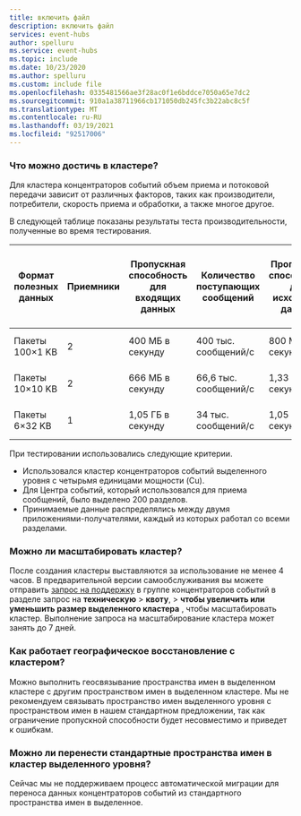 ```yaml
---
title: включить файл
description: включить файл
services: event-hubs
author: spelluru
ms.service: event-hubs
ms.topic: include
ms.date: 10/23/2020
ms.author: spelluru
ms.custom: include file
ms.openlocfilehash: 0335481566ae3f28ac0f1e6bddce7050a65e7dc2
ms.sourcegitcommit: 910a1a38711966cb171050db245fc3b22abc8c5f
ms.translationtype: MT
ms.contentlocale: ru-RU
ms.lasthandoff: 03/19/2021
ms.locfileid: "92517006"
---
```

### <a name="what-can-i-achieve-with-a-cluster"></a>Что можно достичь в кластере?

Для кластера концентраторов событий объем приема и потоковой передачи зависит от различных факторов, таких как производители, потребители, скорость приема и обработки, а также многое другое. 

В следующей таблице показаны результаты теста производительности, полученные во время тестирования.

| Формат полезных данных | Приемники | Пропускная способность для входящих данных| Количество поступающих сообщений | Пропускная способность для исходящих данных | Количество исходящих сообщений | Общее количество единиц пропускной способности | Количество единиц пропускной способности на одну единицу емкости |
| ------------- | --------- | ---------------- | ------------------ | ----------------- | ------------------- | --------- | ---------- |
| Пакеты 100×1 KB | 2 | 400 МБ в секунду | 400 тыс. сообщений/с | 800 МБ в секунду | 800 тыс. сообщений/с | 400 единиц пропускной способности | 100 единиц пропускной способности | 
| Пакеты 10×10 KB | 2 | 666 МБ в секунду | 66,6 тыс. сообщений/с | 1,33 ГБ в секунду | 113 тыс. сообщений/с | 666 единиц пропускной способности | 166 единиц пропускной способности |
| Пакеты 6×32 KB | 1 | 1,05 ГБ в секунду | 34 тыс. сообщений/с | 1,05 ГБ в секунду | 34 тыс. сообщений/с | 1000 единиц пропускной способности | 250 единиц пропускной способности |

При тестировании использовались следующие критерии.

- Использовался кластер концентраторов событий выделенного уровня с четырьмя единицами мощности (Cu). 
- Для Центра событий, который использовался для приема сообщений, было выделено 200 разделов. 
- Принимаемые данные распределялись между двумя приложениями-получателями, каждый из которых работал со всеми разделами.

### <a name="can-i-scale-updown-my-cluster"></a>Можно ли масштабировать кластер?

После создания кластеры выставляются за использование не менее 4 часов. В предварительной версии самообслуживания вы можете отправить [запрос на поддержку](https://ms.portal.azure.com/#create/Microsoft.Support) в группе концентраторов событий в разделе запрос на **техническую**  >  **квоту**,  >  **чтобы увеличить или уменьшить размер выделенного кластера** , чтобы масштабировать кластер. Выполнение запроса на масштабирование кластера может занять до 7 дней. 

### <a name="how-does-geo-dr-work-with-my-cluster"></a>Как работает географическое восстановление с кластером?

Можно выполнить геосвязывание пространства имен в выделенном кластере с другим пространством имен в выделенном кластере. Мы не рекомендуем связывать пространство имен выделенного уровня с пространством имен в нашем стандартном предложении, так как ограничение пропускной способности будет несовместимо и приведет к ошибкам. 

### <a name="can-i-migrate-my-standard-namespaces-to-belong-to-a-dedicated-tier-cluster"></a>Можно ли перенести стандартные пространства имен в кластер выделенного уровня?
Сейчас мы не поддерживаем процесс автоматической миграции для переноса данных концентраторов событий из стандартного пространства имен в выделенное. 
